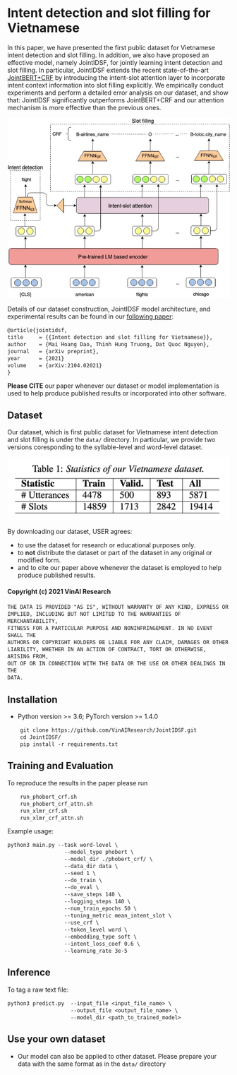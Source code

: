 # Intent detection and slot filling for Vietnamese

In this paper, we have presented the first public dataset for Vietnamese intent detection and slot filling. In addition, we also have proposed an effective model, namely JointIDSF, for jointly learning intent detection and slot filling. In particular, JointIDSF extends the recent state-of-the-art [JointBERT+CRF](https://arxiv.org/abs/1902.10909) by introducing the intent-slot attention layer to incorporate intent context information into slot filling explicitly. We empirically conduct experiments and perform a detailed error analysis on our dataset, and show that: JointIDSF significantly outperforms JointBERT+CRF and our attention mechanism is more effective than the previous ones.

<p align="center">	
<img width="600" alt="model" src="JointModel.jpg">
</p>


Details of our dataset construction, JointIDSF model architecture, and experimental results can be found in our [following paper](https://arxiv.org/abs/2104.02021):

    @article{jointidsf,
    title     = {{Intent detection and slot filling for Vietnamese}},
    author    = {Mai Hoang Dao, Thinh Hung Truong, Dat Quoc Nguyen},
    journal   = {arXiv preprint},
    year      = {2021}
    volume    = {arXiv:2104.02021}
    }

**Please CITE** our paper whenever our dataset or model implementation is used to help produce published results or incorporated into other software.

## Dataset
Our dataset, which is first public dataset for Vietnamese intent detection and slot filling is under the `data/` directory. In particular, we provide two versions coresponding to the syllable-level and word-level dataset.

<p align="center">	
<img width="600" alt="statistic" src="table_statistic.png">
</p>


By downloading our dataset, USER agrees:

- to use the dataset for research or educational purposes only.
- to **not** distribute the dataset or part of the dataset in any original or modified form.
- and to cite our paper above whenever the dataset is employed to help produce published results.

#### Copyright (c) 2021 VinAI Research

	THE DATA IS PROVIDED "AS IS", WITHOUT WARRANTY OF ANY KIND, EXPRESS OR
	IMPLIED, INCLUDING BUT NOT LIMITED TO THE WARRANTIES OF MERCHANTABILITY,
	FITNESS FOR A PARTICULAR PURPOSE AND NONINFRINGEMENT. IN NO EVENT SHALL THE
	AUTHORS OR COPYRIGHT HOLDERS BE LIABLE FOR ANY CLAIM, DAMAGES OR OTHER
	LIABILITY, WHETHER IN AN ACTION OF CONTRACT, TORT OR OTHERWISE, ARISING FROM,
	OUT OF OR IN CONNECTION WITH THE DATA OR THE USE OR OTHER DEALINGS IN THE
	DATA.



## Installation
- Python version >= 3.6; PyTorch version >= 1.4.0
```
    git clone https://github.com/VinAIResearch/JointIDSF.git
    cd JointIDSF/
    pip install -r requirements.txt
```


## Training and Evaluation
To reproduce the results in the paper please run
```
    run_phobert_crf.sh
    run_phobert_crf_attn.sh
    run_xlmr_crf.sh
    run_xlmr_crf_attn.sh
```
Example usage:
```
python3 main.py --task word-level \
                  --model_type phobert \
                  --model_dir ./phobert_crf/ \
                  --data_dir data \
                  --seed 1 \
                  --do_train \
                  --do_eval \
                  --save_steps 140 \
                  --logging_steps 140 \
                  --num_train_epochs 50 \
                  --tuning_metric mean_intent_slot \
                  --use_crf \
                  --token_level word \
                  --embedding_type soft \
                  --intent_loss_coef 0.6 \
                  --learning_rate 3e-5
```
## Inference
To tag a raw text file:
```
python3 predict.py  --input_file <input_file_name> \
                    --output_file <output_file_name> \
                    --model_dir <path_to_trained_model>
```

## Use your own dataset
- Our model can also be applied to other dataset. Please prepare your data with the same format as in the ```data/``` directory